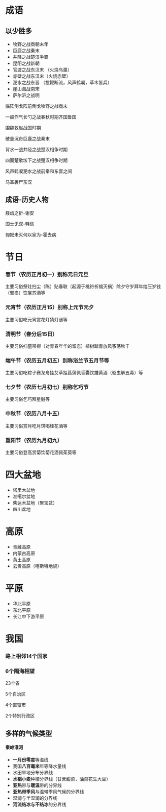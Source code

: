 # 成语

## 以少胜多

- 牧野之战商朝末年
- 巨鹿之战秦末
- 井陉之战楚汉争霸
- 昆阳之战新朝
- 官渡之战东汉末 （火烧乌巢）
- 赤壁之战东汉末（火烧赤壁）
- 淝水之战东晋 （投鞭断流，风声鹤唳，草木皆兵）
- 崖山海战南宋
- 萨尔浒之战明

临阵倒戈阵前倒戈牧野之战商末

一鼓作气长勺之战春秋时期齐国鲁国

围魏救赵战国时期

破釜沉舟巨鹿之战秦末

背水一战井陉之战楚汉相争时期

四面楚歌垓下之战楚汉相争时期

风声鹤唳淝水之战前秦和东晋之间

马革裹尸东汉

## 成语-历史人物

屐齿之折-谢安

国士无双-韩信

匈奴未灭何以家为-霍去病



# 节日

### 春节（农历正月初一）别称元日元旦

主要习俗祭灶扫尘（陈）贴春联（起源于桃符祈福灭祸）除夕守岁拜年给压岁钱（邪祟）饮屠苏酒等

### 元宵节（农历正月15）别称上元节元夕

主要习俗吃元宵赏花灯猜灯谜等

### 清明节（春分后15日）

主要习俗扫墓带柳（对青春年华的留恋）植树踏青放风筝荡秋千

### 端午节（农历五月初五）别称浴兰节五月节等

主要习俗吃粽子赛龙舟挂艾草挂菖蒲佩香囊饮雄黄酒（驱虫解五毒）等

### 七夕节（农历七月初七）别称乞巧节

主要习俗乞巧拜星魁等

### 中秋节（农历八月十五）

主要习俗赏月吃月饼喝桂花酒等

### 重阳节（农历九月初九）

主要习俗登高赏菊饮菊花酒佩茱萸等

# 四大盆地

- 塔里木盆地
- 准噶尔盆地
- 柴达木盆地（聚宝盆）
- 四川盆地

# 高原

- 青藏高原
- 内蒙古高原
- 黄土高原
- 云贵高原（喀斯特地貌）

# 平原

- 华北平原
- 东北平原
- 长江中下游平原

# 我国

### 路上相邻14个国家

### 6个隔海相望

23个省

5个自治区

4个直辖市

2个特别行政区

## 多样的气候类型

#### 秦岭淮河

- **一月份零度**等温线
- 我国**八百毫米**年等降水量线
- 水田旱地分布分界线
- **水稻小麦**种植分界线（甘蔗甜菜，油菜花生大豆）
- **亚热**带与**暖温**带的分界线
- **亚热带季风**与温带季风气候的分界线
- 湿润与半湿润的分界线
- **河流结冰与不结冰**的分界线